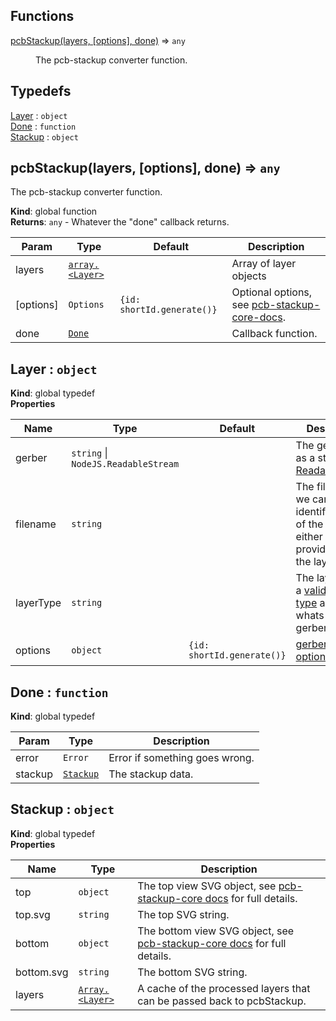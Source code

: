 ## Functions

<dl>
<dt><a href="#pcbStackup">pcbStackup(layers, [options], done)</a> ⇒ <code>any</code></dt>
<dd><p>The pcb-stackup converter function.</p>
</dd>
</dl>

## Typedefs

<dl>
<dt><a href="#Layer">Layer</a> : <code>object</code></dt>
<dd></dd>
<dt><a href="#Done">Done</a> : <code>function</code></dt>
<dd></dd>
<dt><a href="#Stackup">Stackup</a> : <code>object</code></dt>
<dd></dd>
</dl>

<a name="pcbStackup"></a>

## pcbStackup(layers, [options], done) ⇒ <code>any</code>
The pcb-stackup converter function.

**Kind**: global function  
**Returns**: <code>any</code> - Whatever the "done" callback returns.  

| Param | Type | Default | Description |
| --- | --- | --- | --- |
| layers | <code>[array.&lt;Layer&gt;](#Layer)</code> |  | Array of layer objects |
| [options] | <code>Options</code> | <code>{id: shortId.generate()}</code> | Optional options, see [pcb-stackup-core-docs](https://github.com/tracespace/pcb-stackup-core/blob/master/README.md#options). |
| done | <code>[Done](#Done)</code> |  | Callback function. |

<a name="Layer"></a>

## Layer : <code>object</code>
**Kind**: global typedef  
**Properties**

| Name | Type | Default | Description |
| --- | --- | --- | --- |
| gerber | <code>string</code> &#124; <code>NodeJS.ReadableStream</code> |  | The gerber data as a string or [ReadableStream](https://nodejs.org/api/stream.html#stream_readable_streams) |
| filename | <code>string</code> |  | The filename so we can try and identify the type of the layer. You either have to provide this or the layerType. |
| layerType | <code>string</code> |  | The layer type, a [valid layer type](https://github.com/tracespace/whats-that-gerber#layer-types-and-names) as given by whats-that-gerber. |
| options | <code>object</code> | <code>{id: shortId.generate()}</code> | [gerber-to-svg options](https://github.com/mcous/gerber-to-svg/blob/master/API.md#options) |

<a name="Done"></a>

## Done : <code>function</code>
**Kind**: global typedef  

| Param | Type | Description |
| --- | --- | --- |
| error | <code>Error</code> | Error if something goes wrong. |
| stackup | <code>[Stackup](#Stackup)</code> | The stackup data. |

<a name="Stackup"></a>

## Stackup : <code>object</code>
**Kind**: global typedef  
**Properties**

| Name | Type | Description |
| --- | --- | --- |
| top | <code>object</code> | The top view SVG object, see [pcb-stackup-core docs](https://github.com/tracespace/pcb-stackup-core/blob/master/README.md#usage) for full details. |
| top.svg | <code>string</code> | The top SVG string. |
| bottom | <code>object</code> | The bottom view SVG object, see [pcb-stackup-core docs](https://github.com/tracespace/pcb-stackup-core/blob/master/README.md#usage) for full details. |
| bottom.svg | <code>string</code> | The bottom SVG string. |
| layers | <code>[Array.&lt;Layer&gt;](#Layer)</code> | A cache of the processed layers that can be passed back to pcbStackup. |

